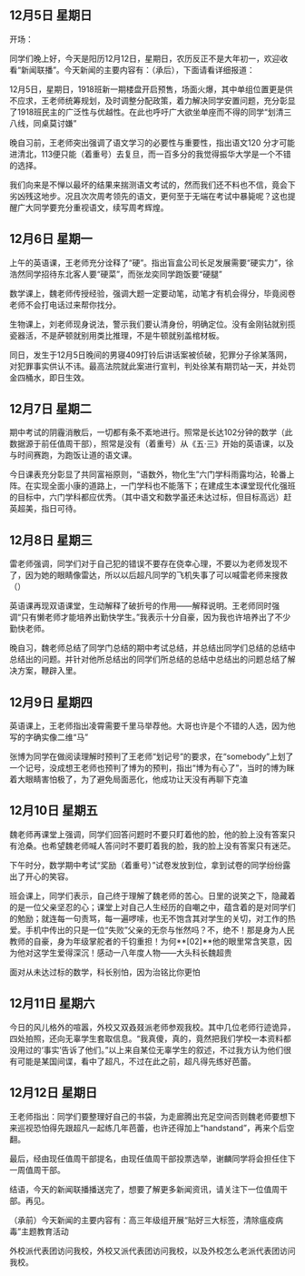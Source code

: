 ## 12月5日 星期日

开场：

同学们晚上好，今天是阳历12月12日，星期日，农历反正不是大年初一，欢迎收看“新闻联播”。今天新闻的主要内容有：（承后），下面请看详细报道：

12月5日，星期日，1918班新一期楼盘开启预售，场面火爆，其中单组位置更是供不应求，王老师统筹规划，及时调整分配政策，着力解决同学安置问题，充分彰显了1918班民主的广泛性与优越性。在此也呼吁广大欲坐单座而不得的同学“划清三八线，同桌莫讨嫌”

晚自习前，王老师突出强调了语文学习的必要性与重要性，指出语文120 分才可能进清北，113便只能（着重号）去复旦，而一百多分的我觉得振华大学是一个不错的选择。

我们向来是不惮以最坏的结果来揣测语文考试的，然而我们还不料也不信，竟会下劣凶残这地步。况且次次周考领先的语文，更何至于无端在考试中暴毙呢？这也提醒广大同学要充分重视语文，续写周考辉煌。

## 12月6日 星期一

上午的英语课，王老师充分诠释了“硬”。指出盲盒公司长足发展需要“硬实力”，徐浩然同学招待东北客人要“硬菜”，而张龙奕同学跑饭要“硬腿”

数学课上，魏老师传授经验，强调大题一定要动笔，动笔才有机会得分，毕竟阅卷老师不会打电话过来帮你找分。

生物课上，刘老师现身说法，警示我们要认清身份，明确定位。没有金刚钻就别揽瓷器活，不是萨顿就别用类比推理，不是牛顿就别盖棺材板。

同日，发生于12月5日晚间的男寝409打铃后讲话案被侦破，犯罪分子徐某落网，对犯罪事实供认不讳。最高法院就此案进行宣判，判处徐某有期罚站一天，并处罚金四桶水，即日生效。

## 12月7日 星期二

期中考试的阴霾消散后，一切都有条不紊地进行。照常是长达102分钟的数学（此数据源于前任值周干部），照常是没有（着重号）从《五·三》开始的英语课，以及与时间赛跑，为跑饭让道的语文课。

今日课表充分彰显了共同富裕原则，“语数外，物化生”六门学科雨露均沾，轮番上阵。在实现全面小康的道路上，一门学科也不能落下；在建成生本课堂现代化强班的目标中，六门学科都应优秀。（其中语文和数学虽还未达过标，但目标高远）赶英超美，指日可待。

## 12月8日 星期三

雷老师强调，同学们对于自己犯的错误不要存在侥幸心理，不要以为老师发现不了，因为她的眼睛像雷达，所以以后超凡同学的飞机失事了可以喊雷老师来搜救（）

英语课再现双语课堂，生动解释了破折号的作用——解释说明。王老师同时强调“只有懒老师才能培养出勤快学生。”我表示十分自豪，因为我也许培养出了不少勤快老师。

晚自习，魏老师总结了同学门总结的期中考试总结，并总结出同学们总结的总结中总结出的问题。并针对他所总结出的同学们所总结的总结中总结出的问题总结了解决方案，鞭辟入里。

## 12月9日 星期四

英语课上，王老师指出凌霄需要千里马举荐他。大哥也许是个不错的人选，因为他写的字确实像二维“马”

张博为同学在做阅读理解时预判了王老师“划记号”的要求，在“somebody”上划了一个记号，没成想王老师也预判了博为的预判，指出“博为有心了”，当时的博为眯着大眼睛害怕极了，为了避免局面恶化，他成功让天没有再聊下克溘

## 12月10日 星期五

魏老师再课堂上强调，同学们回答问题时不要只盯着他的脸，他的脸上没有答案只有沧桑。也希望魏老师喊人答问时不要盯着我的脸，我的脸上没有答案只有迷茫。

下午时分，数学期中考试“奖励（着重号）”试卷发放到位，拿到试卷的同学纷纷露出了开心的笑容。

班会课上，同学们表示，自己终于理解了魏老师的苦心。日里的说笑之下，隐藏着的是一位父亲坚忍的心；课堂上对自己人生经历的自嘲之中，蕴含着的是对同学们的勉励；就连每一句责骂，每一遍啰嗦，也无不饱含其对学生的关切，对工作的热爱。手机中传出的只是一位“失败”父亲的无奈与怅然吗？不，绝不！那是身为人民教师的自豪，身为年级掌舵者的千钧重担！为何**[02]**他的眼里常含笑意，因为他对这学生爱得深沉！感动一八年度人物——大头科长魏超贵

面对从未达过标的数学，科长别怕，因为治铭比你更怕

## 12月11日 星期六

今日的风儿格外的喧嚣，外校又双叒叕派老师参观我校。其中几位老师行迹诡异，四处拍照，还向无辜学生套取信息。“我真傻，真的，竟然把我们学校一本资料都没用过的‘事实’告诉了他们。”以上来自某位无辜学生的叙述，不过我方认为他们很有可能是某国间谍，看中了超凡，不过在此之前，超凡得先练好芭蕾。

## 12月12日 星期日

王老师指出：同学们要整理好自己的书袋，为走廊腾出充足空间否则魏老师要想下来巡视恐怕得先跟超凡一起练几年芭蕾，也许还得加上“handstand”，再来个后空翻。

最后，经由现任值周干部提名，由现任值周干部投票选举，谢麟同学将会担任住下一周值周干部。

结语，今天的新闻联播播送完了，想要了解更多新闻资讯，请关注下一位值周干部。再见。

（承前）今天新闻的主要内容有：高三年级组开展“贴好三大标签，清除瘟疫病毒”主题教育活动

外校派代表团访问我校，外校又派代表团访问我校，以及外校怎么老派代表团访问我校。